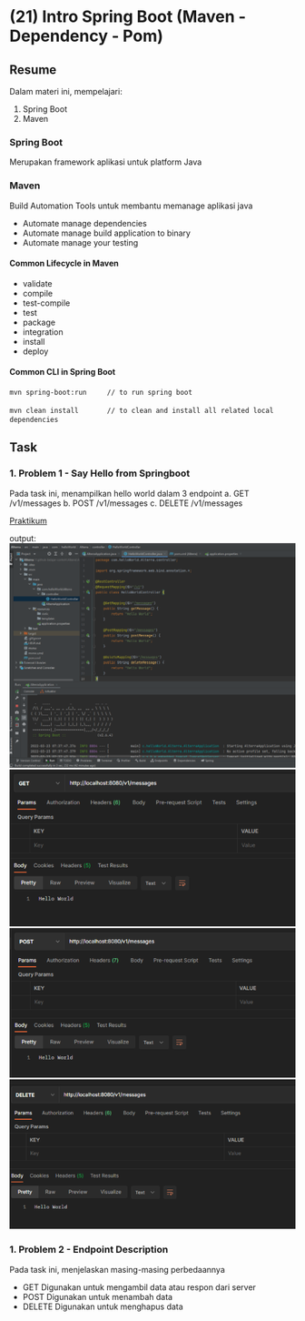 # (21) Intro Spring Boot (Maven - Dependency - Pom)

## Resume
Dalam materi ini, mempelajari:
1. Spring Boot
2. Maven

### Spring Boot
Merupakan framework aplikasi untuk platform Java

### Maven
Build Automation Tools untuk membantu memanage aplikasi java
- Automate manage dependencies
- Automate manage build application to binary
- Automate manage your testing

#### Common Lifecycle in Maven
- validate
- compile
- test-compile
- test
- package
- integration
- install
- deploy

#### Common CLI in Spring Boot
```
mvn spring-boot:run     // to run spring boot

mvn clean install       // to clean and install all related local dependencies
```

## Task
### 1. Problem 1 - Say Hello from Springboot
Pada task ini, menampilkan hello world dalam 3 endpoint
a. GET /v1/messages
b. POST /v1/messages
c. DELETE /v1/messages

[Praktikum](./praktikum/Alterra)

output:
![Problem 1](./screenshots/spring.PNG)
![Problem 1](./screenshots/1.PNG)
![Problem 1](./screenshots/2.PNG)
![Problem 1](./screenshots/3.PNG)

### 1. Problem 2 - Endpoint Description
Pada task ini, menjelaskan masing-masing perbedaannya

- GET
Digunakan untuk mengambil data atau respon dari server
- POST
Digunakan untuk menambah data
- DELETE
Digunakan untuk menghapus data







